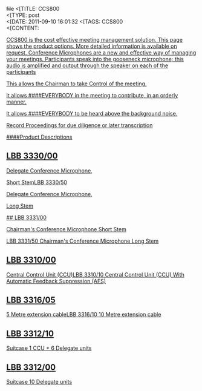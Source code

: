 ~~file~~
<[TITLE: 	CCS800	
<[TYPE: 	post	
<[DATE: 	2011-09-10 16:01:32	
<[TAGS: 	CCS800	
<[CONTENT: 	

<a href="http://congressrental.com.au/wp-content/uploads/2011/09/prod_ccs800_2.jpg">
<a href="http://congressrental.com.au/wp-content/uploads/2011/09/prod_ccs800_1.jpg">



CCS800 is the cost effective meeting management solution. This page shows the product options. More detailed information is available on request. <a href="mailto:info@congressrental.biz">
Conference Microphones are a new and effective way of managing your meetings. Participants speak into the gooseneck microphone; this audio is amplified and output through the speaker on each of the participants 



This allows the Chairman to take Control of the meeting.



It allows ####EVERYBODY in the meeting to contribute, in an orderly manner.



It allows ####EVERYBODY to be heard above the background noise.



Record Proceedings for due diligence or later transcription





####Product Descriptions




<a href="http://congressrental.com.au/wp-content/uploads/2011/09/prod_ccs800_21.jpg">

## LBB 3330/00


Delegate Conference Microphone,



Short StemLBB 3330/50



Delegate Conference Microphone,



Long Stem



<a href="wp-content/uploads/2011/09/lbb333000_50.pdf">




<a href="http://congressrental.com.au/wp-content/uploads/2011/09/CCU800ChairmansUnit1.jpg">

<td valign="top">
## LBB 3331/00


Chairman's Conference Microphone Short Stem



LBB 3331/50
Chairman's Conference Microphone
Long Stem






<a href="http://congressrental.com.au/wp-content/uploads/2011/09/CCS800CCU1.jpg">

## LBB 3310/00


Central Control Unit (CCU)LBB 3310/10
Central Control Unit (CCU) With Automatic Feedback
Suppression (AFS)



<a href="wp-content/uploads/2011/09/lbb331000.pdf">




<a href="http://congressrental.com.au/wp-content/uploads/2011/09/CCS800Cable-1Small.jpg">

## LBB 3316/05


5 Metre extension cableLBB 3316/10
10 Metre extension cable



<a href="wp-content/uploads/2011/09/lbb331605_10.pdf">




<a href="http://congressrental.com.au/wp-content/uploads/2011/09/CCS800DelegateCase6-1Small.jpg">

## LBB 3312/10


Suitcase
1 CCU + 6 Delegate units
<a href="wp-content/uploads/2011/09/lbb331605_10.pdf">




<a href="http://congressrental.com.au/wp-content/uploads/2011/09/CCS800DelegateCase10-1Small.jpg">

## LBB 3312/00


Suitcase
10 Delegate units



<a href="wp-content/uploads/2011/09/lbb331605_10.pdf">



